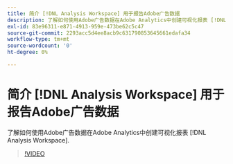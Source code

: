 ```yaml
---
title: 简介 [!DNL Analysis Workspace] 用于报告Adobe广告数据
description: 了解如何使用Adobe广告数据在Adobe Analytics中创建可视化报表 [!DNL Analysis Workspace].
exl-id: 83e96311-e871-4913-959e-473be62c5c47
source-git-commit: 2293acc5d4ee8acb9c631790853645661edafa34
workflow-type: tm+mt
source-wordcount: '0'
ht-degree: 0%

---
```


# 简介 [!DNL Analysis Workspace] 用于报告Adobe广告数据

了解如何使用Adobe广告数据在Adobe Analytics中创建可视化报表 [!DNL Analysis Workspace].

>[!VIDEO](https://video.tv.adobe.com/v/33492)
